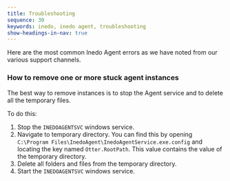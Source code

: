 ```yaml
---
title: Troubleshooting
sequence: 30
keywords: inedo, inedo agent, troubleshooting
show-headings-in-nav: true
---
```


Here are the most common Inedo Agent errors as we have noted from our various support channels.

### How to remove one or more stuck agent instances

The best way to remove instances is to stop the Agent service and to delete all the temporary files.

To do this:
1. Stop the `INEDOAGENTSVC` windows service. 
2. Navigate to temporary directory.  You can find this by opening `C:\Program Files\InedoAgent\InedoAgentService.exe.config` and locating the key named `Otter.RootPath`.  This value contains the value of the temporary directory.
3. Delete all folders and files from the temporary directory. 
4. Start the `INEDOAGENTSVC` windows service.